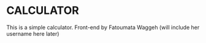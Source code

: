 # CALCULATOR
This is a simple calculator. Front-end by Fatoumata Waggeh (will include her username here later)
